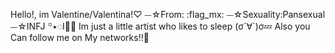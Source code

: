 Hello!, im Valentine/Valentina!♡
⏤☆From: :flag_mx:
⏤☆Sexuality:Pansexual 
⏤☆INFJ ꙳٭◌I:bug::herb:
Im just a little artist who likes to sleep
(σ´∀`)σ:zzz:
Also you Can follow me on My networks:bangbang::art:
